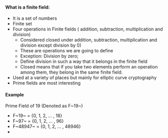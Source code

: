 #### What is a finite field:
- It is a set of numbers
- Finite set
- Four operations in Finite fields ( addition, subtraction, multiplication and division)
  - Considered closed under addition, subtraction, multiplication and division except division by 0)
  - These are operations we are going to define
  - Exception: Division by zero;
  - Define division in such a way that it belongs in the finite field
  - Closed means that if you take two elements perform an operation among them, they belong in the same finite field.
- Used at a variety of places but mainly for elliptic curve cryptography
- Prime fields are most interesting

#### Example
Prime Field of 19 (Denoted as F~19~)
- F~19~ = {0, 1, 2, ... , 18}
- F~97~ = {0, 1, 2, ... , 96}
- F~48947~ = {0, 1, 2, ... , 48946}
-
